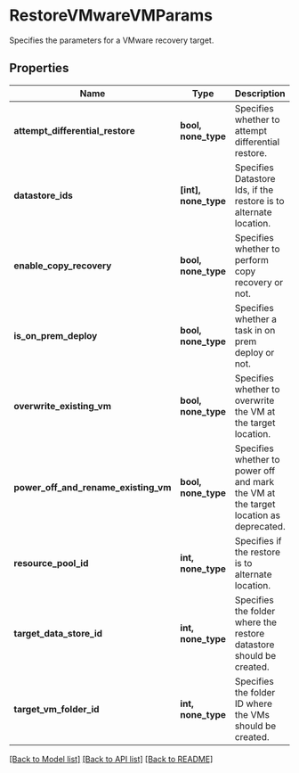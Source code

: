 # RestoreVMwareVMParams

Specifies the parameters for a VMware recovery target.

## Properties
Name | Type | Description | Notes
------------ | ------------- | ------------- | -------------
**attempt_differential_restore** | **bool, none_type** | Specifies whether to attempt differential restore. | [optional] 
**datastore_ids** | **[int], none_type** | Specifies Datastore Ids, if the restore is to alternate location. | [optional] 
**enable_copy_recovery** | **bool, none_type** | Specifies whether to perform copy recovery or not. | [optional] 
**is_on_prem_deploy** | **bool, none_type** | Specifies whether a task in on prem deploy or not. | [optional] 
**overwrite_existing_vm** | **bool, none_type** | Specifies whether to overwrite the VM at the target location. | [optional] 
**power_off_and_rename_existing_vm** | **bool, none_type** | Specifies whether to power off and mark the VM at the target location as deprecated. | [optional] 
**resource_pool_id** | **int, none_type** | Specifies if the restore is to alternate location. | [optional] 
**target_data_store_id** | **int, none_type** | Specifies the folder where the restore datastore should be created. | [optional] 
**target_vm_folder_id** | **int, none_type** | Specifies the folder ID where the VMs should be created. | [optional] 

[[Back to Model list]](../README.md#documentation-for-models) [[Back to API list]](../README.md#documentation-for-api-endpoints) [[Back to README]](../README.md)


